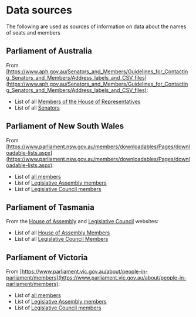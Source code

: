 # Data sources

The following are used as sources of information on data about the names of seats and members

## Parliament of Australia
From [https://www.aph.gov.au/Senators_and_Members/Guidelines_for_Contacting_Senators_and_Members/Address_labels_and_CSV_files](https://www.aph.gov.au/Senators_and_Members/Guidelines_for_Contacting_Senators_and_Members/Address_labels_and_CSV_files):

- List of all [Members of the House of Representatives](https://www.aph.gov.au/-/media/03_Senators_and_Members/Address_Labels_and_CSV_files/FamilynameRepsCSV.csv)
- List of all [Senators](https://www.aph.gov.au/-/media/03_Senators_and_Members/Address_Labels_and_CSV_files/Senators/allsenel.csv)

## Parliament of New South Wales

From [https://www.parliament.nsw.gov.au/members/downloadables/Pages/downloadable-lists.aspx](https://www.parliament.nsw.gov.au/members/downloadables/Pages/downloadable-lists.aspx):

- List of [all members](https://www.parliament.nsw.gov.au/_layouts/15/NSWParliament/memberlistservice.aspx?members=Both&format=Excel)
- List of [Legislative Assembly members](https://www.parliament.nsw.gov.au/_layouts/15/NSWParliament/memberlistservice.aspx?members=LA&format=Excel)
- List of [Legislative Council members](https://www.parliament.nsw.gov.au/_layouts/15/NSWParliament/memberlistservice.aspx?members=LC&format=Excel)

## Parliament of Tasmania

From the [House of Assembly](https://www.parliament.tas.gov.au/HA/MainHA.html) and [Legislative Council](https://www.parliament.tas.gov.au/LC/MainLC.html) websites:

- List of all [House of Assembly Members](https://www.parliament.tas.gov.au/Members/HAMembers.xlsx)
- List of all [Legislative Council Members](https://www.parliament.tas.gov.au/members/lcMembers.xlsx)
 
## Parliament of Victoria
From [https://www.parliament.vic.gov.au/about/people-in-parliament/members](https://www.parliament.vic.gov.au/about/people-in-parliament/members):

- List of [all members](https://www.parliament.vic.gov.au/images/members/members.csv)
- List of [Legislative Assembly members](https://www.parliament.vic.gov.au/images/members/assemblymembers.csv)
- List of [Legislative Council members](https://www.parliament.vic.gov.au/images/members/councilmembers.csv)